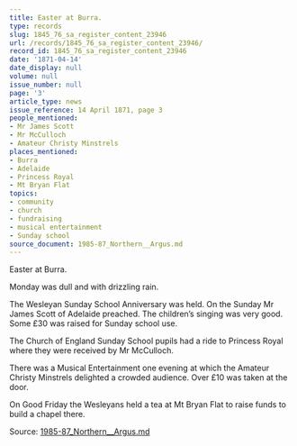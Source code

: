 ```yaml
---
title: Easter at Burra.
type: records
slug: 1845_76_sa_register_content_23946
url: /records/1845_76_sa_register_content_23946/
record_id: 1845_76_sa_register_content_23946
date: '1871-04-14'
date_display: null
volume: null
issue_number: null
page: '3'
article_type: news
issue_reference: 14 April 1871, page 3
people_mentioned:
- Mr James Scott
- Mr McCulloch
- Amateur Christy Minstrels
places_mentioned:
- Burra
- Adelaide
- Princess Royal
- Mt Bryan Flat
topics:
- community
- church
- fundraising
- musical entertainment
- Sunday school
source_document: 1985-87_Northern__Argus.md
---
```


Easter at Burra.

Monday was dull and with drizzling rain.

The Wesleyan Sunday School Anniversary was held.  On the Sunday Mr James Scott of Adelaide preached.  The children’s singing was very good.  Some £30 was raised for Sunday school use.

The Church of England Sunday School pupils had a ride to Princess Royal where they were received by Mr McCulloch.

There was a Musical Entertainment one evening at which the Amateur Christy Minstrels delighted a crowded audience.  Over £10 was taken at the door.

On Good Friday the Wesleyans held a tea at Mt Bryan Flat to raise funds to build a chapel there.

Source: [1985-87_Northern__Argus.md](/downloads/markdown/1985-87_Northern__Argus.md)
